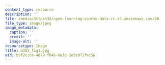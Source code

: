 ```yaml
---
content_type: resource
description: ''
file: /media/https%3A/open-learning-course-data-rc.s3.amazonaws.com/20-109-laboratory-fundamentals-in-biological-engineering-spring-2010/b6f2c1664679fb460e1d1e9cd71fac56_m3d5_fig1.jpg
file_type: image/jpeg
image_metadata:
  caption: ''
  credit: ''
  image-alt: ''
resourcetype: Image
title: m3d5_fig1.jpg
uid: b6f2c166-4679-fb46-0e1d-1e9cd71fac56
---
```

